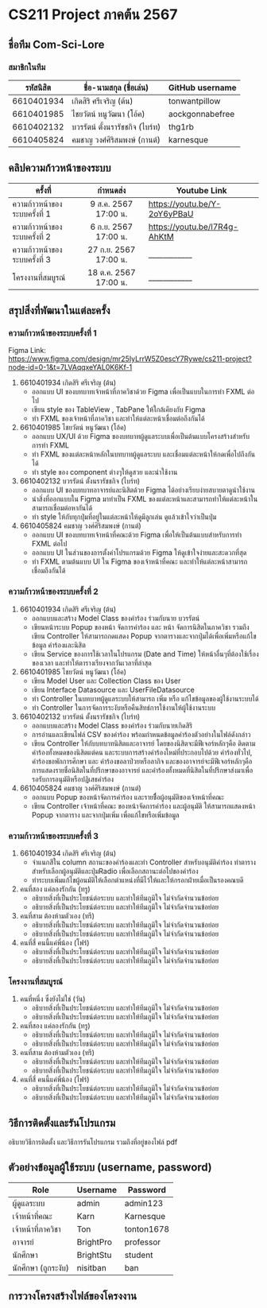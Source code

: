 # CS211 Project ภาคต้น 2567

## ชื่อทีม Com-Sci-Lore

### สมาชิกในทีม
| รหัสนิสิต  | ชื่อ-นามสกุล (ชื่อเล่น)         | GitHub username |
|------------|---------------------------------|----------------|
| 6610401934 | เกิดสิริ ศรีเจริญ (ต้น)         | tonwantpillow  |
| 6610401985 | ไชยวัตน์ หนูวัฒนา (โอ้ค)        | aockgonnabefree |
| 6610402132 | บวรรัตน์ ตั้งนรารัชชกิจ (ไบร์ท) | thg1rb         |
| 6610405824 | คมชาญ วงศ์ศิริสมพงษ์ (กานต์)    | karnesque      |

## คลิปความก้าวหน้าของระบบ
| ครั้งที่                      |       กำหนดส่ง        | Youtube Link |
|-------------------------------|:---------------------:|--------------|
| ความก้าวหน้าของระบบครั้งที่ 1 | 9 ส.ค. 2567 17:00 น.  | https://youtu.be/Y-2oY6yPBaU |
| ความก้าวหน้าของระบบครั้งที่ 2 | 6 ก.ย. 2567 17:00 น.  | https://youtu.be/l7R4g-AhKtM |
| ความก้าวหน้าของระบบครั้งที่ 3 | 27 ก.ย. 2567 17:00 น. | ____________ |
| โครงงานที่สมบูรณ์             | 18 ต.ค. 2567 17:00 น. | ____________ |

## สรุปสิ่งที่พัฒนาในแต่ละครั้ง
### ความก้าวหน้าของระบบครั้งที่ 1  
Figma Link: https://www.figma.com/design/mr25IyLrrW5Z0escY7Rywe/cs211-project?node-id=0-1&t=7LVAqqxeYAL0K6Kf-1
1. 6610401934 เกิดสิริ ศรีเจริญ (ต้น)
    * ออกแบบ UI ของบทบาทเจ้าหน้าที่ภาควิชาด้วย Figma เพื่อเป็นแบบในการทำ FXML ต่อไป
    * เขียน style ของ TableView , TabPane ให้ใกล้เคียงกับ Figma
    * ทำ FXML ของเจ้าหน้าที่ภาควิชา และทำให้แต่ละหน้าเชื่อมต่อถึงกันได้
2. 6610401985 ไชยวัตน์ หนูวัฒนา (โอ้ค)
   * ออกแบบ UX/UI ด้วย Figma ของบทบาทผู้ดูแลระบบเพื่อเป็นต้นแบบโครงสร้างสำหรับการทำ FXML
   * ทำ FXML ของแต่ละหน้าหลักในบทบาทผู้ดูแลระบบ และเชื่อมแต่ละหน้าให้กดเพื่อไปถึงกันได้  
   * ทำ style ของ component ต่างๆให้ดูสวย และน่าใช้งาน
3. 6610402132 บวรรัตน์ ตั้งนรารัชชกิจ (ไบร์ท)
   * ออกแบบ UI ของบทบาทอาจารย์และนิสิตด้วย Figma ได้อย่างเรียบง่ายสบายตาดูน่าใช้งาน
   * นำสิ่งที่ออกแบบใน Figma มาทำเป็น FXML ของแต่ละหน้าและสามารถทำให้แต่ละหน้าในสามารถเชื่อมต่อหากันได้
   * ทำ style ให้กับทุกปุ่มที่อยู่ในแต่ละหน้าให้ดูมีลูกเล่น ดูแล้วเข้าใจว่าเป็นปุ่ม
4. 6610405824 คมชาญ วงศ์ศิริสมพงษ์ (กานต์)
   * ออกแบบ UI ของบทบาทเจ้าหน้าที่คณะด้วย Figma เพื่อให้เป็นต้นแบบสำหรับการทำ FXML ต่อไป
   * ออกแบบ UI ในส่วนของการตั้งค่าโปรแกรมด้วย Figma ให้ดูเข้าใจง่ายและสะดวกที่สุด
   * ทำ FXML ตามต้นแบบ UI ใน Figma ของเจ้าหน้าที่คณะ และทำให้แต่ละหน้าสามารถเชื่อมถึงกันได้

### ความก้าวหน้าของระบบครั้งที่ 2
1. 6610401934 เกิดสิริ ศรีเจริญ (ต้น)
    * ออกแบบและสร้าง Model Class ของคำร้อง ร่วมกับนาย บวรรัตน์
    * เขียนหน้าระบบ Popup ของหน้า จัดการคำร้อง และ หน้า จัดการนิสิตในภาควิชา รวมถึงเขียน Controller ให้สามารถกดแสดง Popup จากตารางและจากปุ่มได้เพื่อเพิ่มหรือแก้ไขข้อมูล คำร้องและนิสิต
    * เขียน Service ของการใช้เวลาในโปรแกรม (Date and Time) ให้หน้าอื่นๆที่ต้องใช้เรื่องของเวลา และทำให้ตารางเรียงจากวันเวลาที่ล่าสุด 
2. 6610401985 ไชยวัตน์ หนูวัฒนา (โอ้ค)
    * เขียน Model User และ Collection Class ของ User
    * เขียน Interface Datasource และ UserFileDatasource
    * ทำ Controller ในบทบาทผู้ดูแลระบบให้สามารถ เพิ่ม หรือ แก้ไขข้อมูลของผู้ใช้งานระบบได้
    * ทำ Controller ในการจัดการระงับหรือคืนสิทธ์การใช้งานให้ผู้ใช้งานระบบ
3. 6610402132 บวรรัตน์ ตั้งนรารัชชกิจ (ไบร์ท)
    * ออกแบบและสร้าง Model Class ของคำร้อง ร่วมกับนายเกิดสิริ
    * การอ่านและเขียนไฟล์ CSV ของคำร้อง พร้อมกำหนดข้อมูลคำร้องตัวอย่างในไฟล์ดังกล่าว
    * เขียน Controller ให้กับบทบาทนิสิตและอาจารย์ โดยของนิสิตจะมีฟีเจอร์หลักๆคือ ติดตามคำร้องทั้งหมดของนิสิตแต่คน และระบบการสร้างคำร้องใหม่ที่ประกอบไปด้วย คำร้องทั่วไป, คำร้องขอพักการศึกษา และ คำร้องขอลาป่วยหรือลากิจ และของอาจารย์จะมีฟีเจอร์หลักๆคือ การแสดงรายชื่อนิสิตในที่ปรึกษาของอาจารย์ และคำร้องทั้งหมดที่นิสิตในที่ปรึกษาส่งมาเพื่อรอรับการอนุมัติหรือปฏิเสธคำร้อง
4. 6610405824 คมชาญ วงศ์ศิริสมพงษ์ (กานต์)
    * ออกแบบ Popup ของหน้าจัดการคำร้อง และรายชืื่อผู้อนุมัติของเจ้าหน้าที่คณะ
    * เขียน Controller เจ้าหน้าที่คณะ ของหน้าจัดการคำร้อง และผู้อนุมัติ ให้สามารถแสดงหน้า Popup จากตาราง และจากปุ่มเพิ่ม เพื่อแก้ไขหรือเพิ่มข้อมูล

### ความก้าวหน้าของระบบครั้งที่ 3
1. 6610401934 เกิดสิริ ศรีเจริญ (ต้น)
    * จำแนกสีใน column สถานะของคำร้องและทำ Controller สำหรับอนุมัติคำร้อง ทำตารางสำหรับเลือกผู้อนุมัติและปุ่มRadio เพื่อเลือกสถานะต่อไปของคำร้อง
    * ทำระบบเพิ่มแก้ไขผู้อนมัติให้เลือกตำแหน่งที่มีไว้ให้และให้กรอกฝ่ายเมื่อเป็นรองคณบดี
2. คนที่สอง แค่ลองรักกัน (ทรู)
    * อธิบายสิ่งที่เป็นประโยชน์ต่อระบบ และทำให้ทีมภูมิใจ ไม่จำกัดจำนวนข้อย่อย
    * อธิบายสิ่งที่เป็นประโยชน์ต่อระบบ และทำให้ทีมภูมิใจ ไม่จำกัดจำนวนข้อย่อย
3. คนที่สาม ต้องห้ามตัวเอง (ทรี)
    * อธิบายสิ่งที่เป็นประโยชน์ต่อระบบ และทำให้ทีมภูมิใจ ไม่จำกัดจำนวนข้อย่อย
    * อธิบายสิ่งที่เป็นประโยชน์ต่อระบบ และทำให้ทีมภูมิใจ ไม่จำกัดจำนวนข้อย่อย
4. คนที่สี่ คนนี้แค่พี่น้อง (โฟร์)
    * อธิบายสิ่งที่เป็นประโยชน์ต่อระบบ และทำให้ทีมภูมิใจ ไม่จำกัดจำนวนข้อย่อย
    * อธิบายสิ่งที่เป็นประโยชน์ต่อระบบ และทำให้ทีมภูมิใจ ไม่จำกัดจำนวนข้อย่อย

### โครงงานที่สมบูรณ์
1. คนที่หนึ่ง ซึ่งยังไม่ใช่ (วัน)
    * อธิบายสิ่งที่เป็นประโยชน์ต่อระบบ และทำให้ทีมภูมิใจ ไม่จำกัดจำนวนข้อย่อย
    * อธิบายสิ่งที่เป็นประโยชน์ต่อระบบ และทำให้ทีมภูมิใจ ไม่จำกัดจำนวนข้อย่อย
2. คนที่สอง แค่ลองรักกัน (ทรู)
    * อธิบายสิ่งที่เป็นประโยชน์ต่อระบบ และทำให้ทีมภูมิใจ ไม่จำกัดจำนวนข้อย่อย
    * อธิบายสิ่งที่เป็นประโยชน์ต่อระบบ และทำให้ทีมภูมิใจ ไม่จำกัดจำนวนข้อย่อย
3. คนที่สาม ต้องห้ามตัวเอง (ทรี)
    * อธิบายสิ่งที่เป็นประโยชน์ต่อระบบ และทำให้ทีมภูมิใจ ไม่จำกัดจำนวนข้อย่อย
    * อธิบายสิ่งที่เป็นประโยชน์ต่อระบบ และทำให้ทีมภูมิใจ ไม่จำกัดจำนวนข้อย่อย
4. คนที่สี่ คนนี้แค่พี่น้อง (โฟร์)
    * อธิบายสิ่งที่เป็นประโยชน์ต่อระบบ และทำให้ทีมภูมิใจ ไม่จำกัดจำนวนข้อย่อย
    * อธิบายสิ่งที่เป็นประโยชน์ต่อระบบ และทำให้ทีมภูมิใจ ไม่จำกัดจำนวนข้อย่อย

## วิธีการติดตั้งและรันโปรแกรม
อธิบายวิธีการติดตั้ง และวิธีการรันโปรแกรม รวมถึงที่อยู่ของไฟล์ pdf

## ตัวอย่างข้อมูลผู้ใช้ระบบ (username, password) 
| Role                | Username  | Password  |
|---------------------|-----------|-----------|
| ผู้ดูแลระบบ         | admin     | admin123     |
| เจ้าหน้าที่คณะ      | Karn      | Karnesque   |
| เจ้าหน้าที่ภาควิชา  | Ton       | tonton1678     |
| อาจารย์             | BrightPro | professor |
| นักศึกษา            | BrightStu       | student   |
| นักศึกษา (ถูกระงับ) | nisitban                | ban          |
## การวางโครงสร้างไฟล์ของโครงงาน